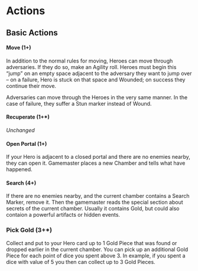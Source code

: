 # Actions
## Basic Actions

#### Move (1+)
In addition to the normal rules for moving, Heroes can move through adversaries.
If they do so, make an Agility roll.
Heroes must begin this “jump” on an empty space adjacent to the adversary they want to jump over – on a failure, Hero is stuck on that space and Wounded; on success they continue their move.

Adversaries can move through the Heroes in the very same manner.
In the case of failure, they suffer a Stun marker instead of Wound.

#### Recuperate (1+*)
*Unchanged*

#### Open Portal (1+)
If your Hero is adjacent to a closed portal and there are no enemies nearby, they can open it.
Gamemaster places a new Chamber and tells what have happened.

#### Search (4+)
If there are no enemies nearby, and the current chamber contains a Search Marker, remove it.
Then the gamemaster reads the special section about secrets of the current chamber. Usually it contains Gold, but could also contaion a powerful artifacts or hidden events.  

### Pick Gold (3+*)
Collect and put to your Hero card up to 1 Gold Piece that was found or dropped earlier in the current chamber.
You can pick up an additional Gold Piece for each point of dice you spent above 3.
In example, if you spent a dice with value of 5 you then can collect up to 3 Gold Pieces.
